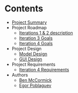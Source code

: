 # Contents #


  * [Project Summary](ProjectSummary.md)
  * Project Roadmap
    * [Iterations 1 & 2 description](Iteration1_2.md)
    * [Iteration 3 Goals](Iteration3.md)
    * [Iteration 4 Goals](Iteration4.md)
  * Project Design
    * [Model Design](ModelDesign.md)
    * [GUI Design](GUIDesign.md)
  * Project Requirements
    * [Iteration 4 Requirements](Iteration4Requirements.md)
  * Authors
    * [Ben McCormick](Ben.md)
    * [Egor Poblaguev](Egor.md)